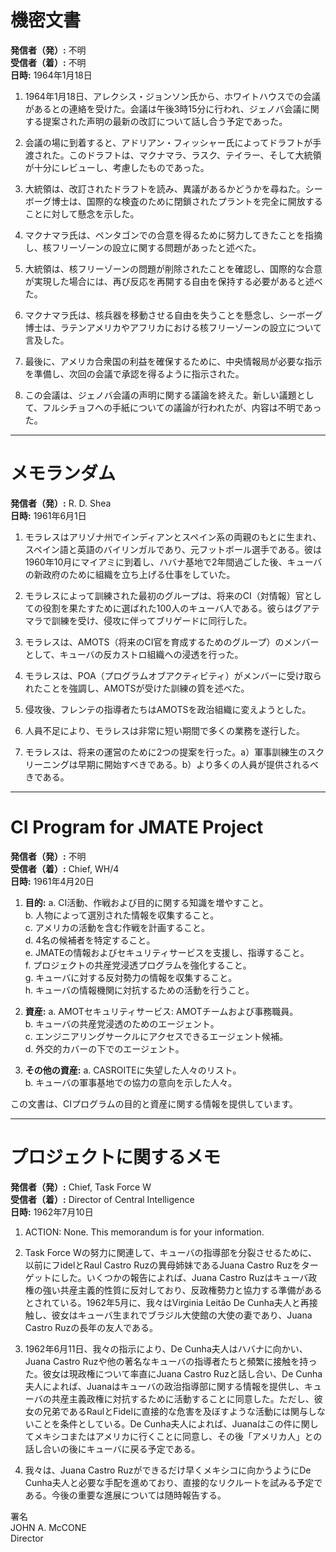 # 機密文書

**発信者（発）:** 不明  
**受信者（着）:** 不明  
**日時:** 1964年1月18日  

1. 1964年1月18日、アレクシス・ジョンソン氏から、ホワイトハウスでの会議があるとの連絡を受けた。会議は午後3時15分に行われ、ジェノバ会議に関する提案された声明の最新の改訂について話し合う予定であった。

2. 会議の場に到着すると、アドリアン・フィッシャー氏によってドラフトが手渡された。このドラフトは、マクナマラ、ラスク、テイラー、そして大統領が十分にレビューし、考慮したものであった。

3. 大統領は、改訂されたドラフトを読み、異議があるかどうかを尋ねた。シーボーグ博士は、国際的な検査のために閉鎖されたプラントを完全に開放することに対して懸念を示した。

4. マクナマラ氏は、ペンタゴンでの合意を得るために努力してきたことを指摘し、核フリーゾーンの設立に関する問題があったと述べた。

5. 大統領は、核フリーゾーンの問題が削除されたことを確認し、国際的な合意が実現した場合には、再び反応を再開する自由を保持する必要があると述べた。

6. マクナマラ氏は、核兵器を移動させる自由を失うことを懸念し、シーボーグ博士は、ラテンアメリカやアフリカにおける核フリーゾーンの設立について言及した。

7. 最後に、アメリカ合衆国の利益を確保するために、中央情報局が必要な指示を準備し、次回の会議で承認を得るように指示された。

8. この会議は、ジェノバ会議の声明に関する議論を終えた。新しい議題として、フルシチョフへの手紙についての議論が行われたが、内容は不明であった。

---

# メモランダム

**発信者（発）:** R. D. Shea  
**日時:** 1961年6月1日  

1. モラレスはアリゾナ州でインディアンとスペイン系の両親のもとに生まれ、スペイン語と英語のバイリンガルであり、元フットボール選手である。彼は1960年10月にマイアミに到着し、ハバナ基地で2年間過ごした後、キューバの新政府のために組織を立ち上げる仕事をしていた。

2. モラレスによって訓練された最初のグループは、将来のCI（対情報）官としての役割を果たすために選ばれた100人のキューバ人である。彼らはグアテマラで訓練を受け、侵攻に伴ってブリゲードに同行した。

3. モラレスは、AMOTS（将来のCI官を育成するためのグループ）のメンバーとして、キューバの反カストロ組織への浸透を行った。

4. モラレスは、POA（プログラムオブアクティビティ）がメンバーに受け取られたことを強調し、AMOTSが受けた訓練の質を述べた。

5. 侵攻後、フレンテの指導者たちはAMOTSを政治組織に変えようとした。

6. 人員不足により、モラレスは非常に短い期間で多くの業務を遂行した。

7. モラレスは、将来の運営のために2つの提案を行った。a）軍事訓練生のスクリーニングは早期に開始すべきである。b）より多くの人員が提供されるべきである。

---

# CI Program for JMATE Project

**発信者（発）:** 不明  
**受信者（着）:** Chief, WH/4  
**日時:** 1961年4月20日  

1. **目的:**
   a. CI活動、作戦および目的に関する知識を増やすこと。  
   b. 人物によって選別された情報を収集すること。  
   c. アメリカの活動を含む作戦を計画すること。  
   d. 4名の候補者を特定すること。  
   e. JMATEの情報およびセキュリティサービスを支援し、指導すること。  
   f. プロジェクトの共産党浸透プログラムを強化すること。  
   g. キューバに対する反対勢力の情報を収集すること。  
   h. キューバの情報機関に対抗するための活動を行うこと。  

2. **資産:**
   a. AMOTセキュリティサービス: AMOTチームおよび事務職員。  
   b. キューバの共産党浸透のためのエージェント。  
   c. エンジニアリングサークルにアクセスできるエージェント候補。  
   d. 外交的カバーの下でのエージェント。  

3. **その他の資産:**
   a. CASROITEに失望した人々のリスト。  
   b. キューバの軍事基地での協力の意向を示した人々。  

この文書は、CIプログラムの目的と資産に関する情報を提供しています。

---

# プロジェクトに関するメモ

**発信者（発）:** Chief, Task Force W  
**受信者（着）:** Director of Central Intelligence  
**日時:** 1962年7月10日  

1. ACTION: None. This memorandum is for your information.

2. Task Force Wの努力に関連して、キューバの指導部を分裂させるために、以前にフidelとRaul Castro Ruzの異母姉妹であるJuana Castro Ruzをターゲットにした。いくつかの報告によれば、Juana Castro Ruzはキューバ政権の強い共産主義的性質に反対しており、反政権勢力と協力する準備があるとされている。1962年5月に、我々はVirginia Leitão De Cunha夫人と再接触し、彼女はキューバ生まれでブラジル大使館の大使の妻であり、Juana Castro Ruzの長年の友人である。

3. 1962年6月11日、我々の指示により、De Cunha夫人はハバナに向かい、Juana Castro Ruzや他の著名なキューバの指導者たちと頻繁に接触を持った。彼女は現政権について率直にJuana Castro Ruzと話し合い、De Cunha夫人によれば、Juanaはキューバの政治指導部に関する情報を提供し、キューバの共産主義政権に対抗するために活動することに同意した。ただし、彼女の兄弟であるRaulとFidelに直接的な危害を及ぼすような活動には関与しないことを条件としている。De Cunha夫人によれば、Juanaはこの件に関してメキシコまたはアメリカに行くことに同意し、その後「アメリカ人」との話し合いの後にキューバに戻る予定である。

4. 我々は、Juana Castro Ruzができるだけ早くメキシコに向かうようにDe Cunha夫人と必要な手配を進めており、直接的なリクルートを試みる予定である。今後の重要な進展については随時報告する。  

署名  
JOHN A. McCONE  
Director